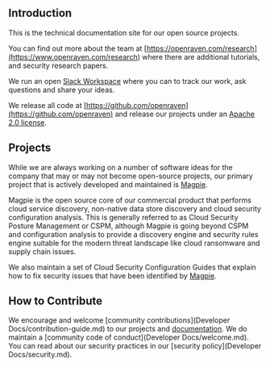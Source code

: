 ## Introduction 
This is the technical documentation site for our open source projects.  

You can find out more about the team at [https://openraven.com/research](https://www.openraven.com/research) where there are additional tutorials, and security research papers.

We run an open [Slack Workspace](https://join.slack.com/t/open-raven-research/shared_invite/zt-np27xiev-N5rL4AcTmrQt8YkE81BIaw) where you can to track our work, ask questions and share your ideas.

We release all code at [https://github.com/openraven](https://github.com/openraven) and release our projects under an [Apache 2.0 license](https://choosealicense.com/licenses/apache-2.0/).

## Projects
While we are always working on a number of software ideas for the company that may or may not become open-source projects, our primary project that is actively developed and maintained is [Magpie](Projects/Magpie/getting-started.md).

Magpie is the open source core of our commercial product that performs cloud service discovery, non-native data store discovery and cloud security configuration analysis. This is generally referred to as Cloud Security Posture Management or CSPM, although Magpie is going beyond CSPM and configuration analysis to provide a discovery engine and security rules engine suitable for the modern threat landscape like cloud ransomware and supply chain issues. 

We also maintain a set of Cloud Security Configuration Guides that explain how to fix security issues that have been identified by [Magpie](Projects/Magpie/getting-started.md).

## How to Contribute
We encourage and welcome [community contributions](Developer Docs/contribution-guide.md) to our projects and [documentation](https://github.com/openraven/docs). We do maintain a [community code of conduct](Developer Docs/welcome.md).
You can read about our security practices in our [security policy](Developer Docs/security.md).




